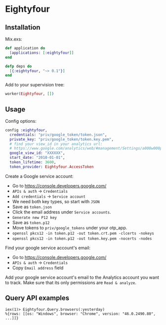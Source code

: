 Eightyfour
==========

## Installation

Mix.exs:

```elixir
def application do 
  [applications: [:eightyfour]]
end

defp deps do
  [{:eightyfour, "~> 0.1"}]
end
```

Add to your supervision tree:

```elixir
worker(Eightyfour, [])
```

## Usage

Config options:

```elixir
config :eightyfour,
  credentials: "priv/google_token/token.json",
  private_key: "priv/google_token/token.key.pem",
  # find your view_id in your analytics url:
  # https://www.google.com/analytics/web/#management/Settings/a000w000pVIEW_ID/
  google_view_id: "XXXXXX",
  start_date: "2010-01-01",
  token_lifetime: 3600,
  token_provider: Eightyfour.AccessToken
```

Create a Google service account:

* Go to https://console.developers.google.com/
* `APIs & auth` -> `Credentials`
* `Add credentials` -> `Service account`
* We need both key types, so start with `JSON`
* Save as `token.json`
* Click the email address under `Service accounts`.
* `Generate new P12 key`
* Save as `token.p12`
* Move tokens to `priv/google_tokens` under your otp_app.
* `openssl pkcs12 -in token.p12 -out token.crt.pem -clcerts -nokeys`
* `openssl pkcs12 -in token.p12 -out token.key.pem -nocerts -nodes`

Find your google service account's email:

* Go to https://console.developers.google.com/
* `APIs & auth` -> `Credentials`
* Copy `Email address` field

Add your google service account's email to the Analytics account you want to track. Make sure that its only permissions are `Read & analyze`.

## Query API examples

```
iex(1)> Eightyfour.Query.browsers(:yesterday)
%{rows: [[os: "Windows", browser: "Chrome", version: "46.0.2490.80", ...]]}
```
